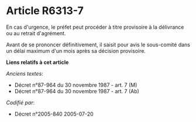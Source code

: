 # Article R6313-7

En cas d'urgence, le préfet peut procéder à titre provisoire à la délivrance ou au retrait d'agrément.

Avant de se prononcer définitivement, il saisit pour avis le sous-comité dans un délai maximum d'un mois après sa décision
provisoire.

**Liens relatifs à cet article**

_Anciens textes_:

  - Décret n°87-964 du 30 novembre 1987 - art. 7 (M)
  - Décret n°87-964 du 30 novembre 1987 - art. 7 (Ab)

_Codifié par_:

  - Décret n°2005-840 2005-07-20
